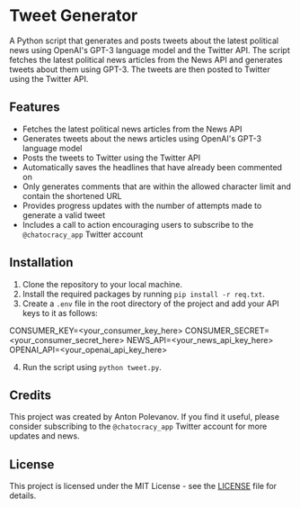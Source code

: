 # Tweet Generator

A Python script that generates and posts tweets about the latest political news using OpenAI's GPT-3 language model and the Twitter API. The script fetches the latest political news articles from the News API and generates tweets about them using GPT-3. The tweets are then posted to Twitter using the Twitter API.

## Features

- Fetches the latest political news articles from the News API
- Generates tweets about the news articles using OpenAI's GPT-3 language model
- Posts the tweets to Twitter using the Twitter API
- Automatically saves the headlines that have already been commented on
- Only generates comments that are within the allowed character limit and contain the shortened URL
- Provides progress updates with the number of attempts made to generate a valid tweet
- Includes a call to action encouraging users to subscribe to the `@chatocracy_app` Twitter account

## Installation

1. Clone the repository to your local machine.
2. Install the required packages by running `pip install -r req.txt`.
3. Create a `.env` file in the root directory of the project and add your API keys to it as follows:

CONSUMER_KEY=<your_consumer_key_here>
CONSUMER_SECRET=<your_consumer_secret_here>
NEWS_API=<your_news_api_key_here>
OPENAI_API=<your_openai_api_key_here>


4. Run the script using `python tweet.py`.

## Credits

This project was created by Anton Polevanov. If you find it useful, please consider subscribing to the `@chatocracy_app` Twitter account for more updates and news.

## License

This project is licensed under the MIT License - see the [LICENSE](LICENSE) file for details.
